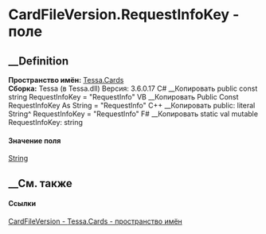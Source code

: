 # CardFileVersion.RequestInfoKey - поле
##  __Definition
 **Пространство имён:** [Tessa.Cards](N_Tessa_Cards.htm)  
 **Сборка:** Tessa (в Tessa.dll) Версия: 3.6.0.17
C# __Копировать
     public const string RequestInfoKey = "RequestInfo"
VB __Копировать
     Public Const RequestInfoKey As String = "RequestInfo"
C++ __Копировать
     public:
    literal String^ RequestInfoKey = "RequestInfo"
F# __Копировать
     static val mutable RequestInfoKey: string
#### Значение поля
[String](https://learn.microsoft.com/dotnet/api/system.string)
##  __См. также
#### Ссылки
[CardFileVersion - ](T_Tessa_Cards_CardFileVersion.htm)
[Tessa.Cards - пространство имён](N_Tessa_Cards.htm)
